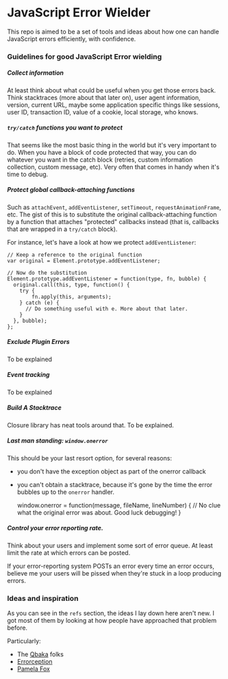 JavaScript Error Wielder
========================
This repo is aimed to be a set of tools and ideas about how one can handle
JavaScript errors efficiently, with confidence.

### Guidelines for good JavaScript Error wielding

##### Collect information
At least think about what could be useful when you get those errors back.
Think stacktraces (more about that later on), user agent information, version,
current URL, maybe some application specific things like sessions, user ID,
transaction ID, value of a cookie, local storage, who knows.

##### `try/catch` functions you want to protect
That seems like the most basic thing in the world but it's very important to do.
When you have a block of code protected that way, you can do whatever you want
in the catch block (retries, custom information collection, custom message,
etc). Very often that comes in handy when it's time to debug.

##### Protect global callback-attaching functions
Such as `attachEvent`, `addEventListener`, `setTimeout`, `requestAnimationFrame`, etc.
The gist of this is to substitute the original callback-attaching function
by a function that attaches "protected" callbacks instead (that is, callbacks
that are wrapped in a `try/catch` block).

For instance, let's have a look at how we protect `addEventListener`:

    // Keep a reference to the original function
    var original = Element.prototype.addEventListener;

    // Now do the substitution
    Element.prototype.addEventListener = function(type, fn, bubble) {
      original.call(this, type, function() {
        try {
            fn.apply(this, arguments);
        } catch (e) {
          // Do something useful with e. More about that later.
        }
      }, bubble);
    };

##### Exclude Plugin Errors
To be explained

##### Event tracking
To be explained

##### Build A Stacktrace
Closure library has neat tools around that. To be explained.

##### Last man standing: `window.onerror`
This should be your last resort option, for several reasons:
- you don't have the exception object as part of the onerror callback
- you can't obtain a stacktrace, because it's gone by the time the error
  bubbles up to the `onerror` handler.

    window.onerror = function(message, fileName, lineNumber) {
        // No clue what the original error was about. Good luck debugging!
    }


##### Control your error reporting rate.
Think about your users and implement some sort of error queue. At least limit
the rate at which errors can be posted.

If your error-reporting system POSTs an error every time an error occurs,
believe me your users will be pissed when they're stuck in a loop producing
errors.

### Ideas and inspiration
As you can see in the `refs` section, the ideas I lay down here aren't new.
I got most of them by looking at how people have approached that problem before.

Particularly:
- The [Qbaka][] folks
- [Errorception][]
- [Pamela Fox][]

[Qbaka]: http://qbaka.com/ "Qbaka"
[Errorception]: http://errorception.com/ "Errorception"
[Pamela Fox]: http://www.pamelafox.org/ "Pamela Fox"
